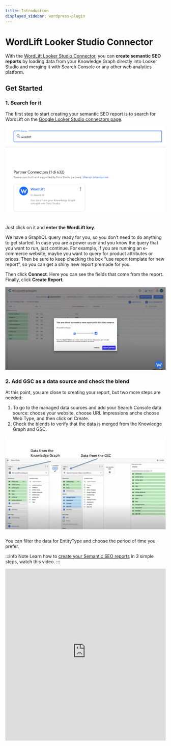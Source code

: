 ```yaml
---
title: Introduction
displayed_sidebar: wordpress-plugin
---
```


# WordLift Looker Studio Connector

With the [WordLift Looker Studio Connector](https://wordlift.io/blog/en/wordlift-data-studio-connector/), you can **create semantic SEO reports** by loading data from your Knowledge Graph directly into Looker Studio and merging it with Search Console or any other web analytics platform.

## Get Started

### 1. Search for it

The first step to start creating your semantic SEO report is to search for WordLift on the [Google Looker Studio connectors page](https://datastudio.google.com/datasources).

![image](../images/wordlift-datastudio-connector-get-started.png)

```{raw} html <video controls src="https://wordlift.io/blog/en/wp-content/uploads/sites/3/2022/08/semantic-seo-report.mp4"></video>
```

Just click on it and **enter the WordLift key**.

We have a GraphQL query ready for you, so you don’t need to do anything to get started. In case you are a power user and you know the query that you want to run, just continue. For example, if you are running an e-commerce website, maybe you want to query for product attributes or prices. Then be sure to keep checking the box “use report template for new report”, so you can get a shiny new report premade for you.

Then click **Connect**. Here you can see the fields that come from the report. Finally, click **Create Report**.

![image](../images/wordlift-datastudio-connector-create-report.png)

### 2. Add GSC as a data source and check the blend

At this point, you are close to creating your report, but two more steps are needed:

1. To go to the managed data sources and add your Search Console data source: choose your website, choose URL Impressions anche choose Web Type, and then click on Create.
2. Check the blends to verify that the data is merged from the Knowledge Graph and GSC.

![image](../images/wordlift-datastudio-connector-check.png)

You can filter the data for EntityType and choose the period of time you prefer.

:::info Note
Learn how to [create your Semantic SEO reports](https://youtu.be/mWMEbx3qIVI) in 3 simple steps, watch this video.
:::


<iframe src="https://www.youtube-nocookie.com/embed/mWMEbx3qIVI" width="100%" height="540" frameborder="0" scrolling="auto"></iframe>

